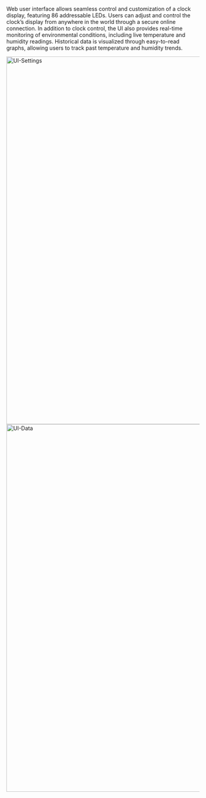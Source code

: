Web user interface allows seamless control and customization of a clock display, featuring 86 addressable LEDs. Users can adjust and control the clock’s display from anywhere in the world through a secure online connection.
In addition to clock control, the UI also provides real-time monitoring of environmental conditions, including live temperature and humidity readings. Historical data is visualized through easy-to-read graphs, allowing users to track past temperature and humidity trends.

<img width="959" alt="UI-Settings" src="https://github.com/user-attachments/assets/019985b5-13c6-478c-97d5-cffb6b08f96e">
<img width="959" alt="UI-Data" src="https://github.com/user-attachments/assets/30d4f083-bf69-49ed-9f1f-15f71ddd5d40">

